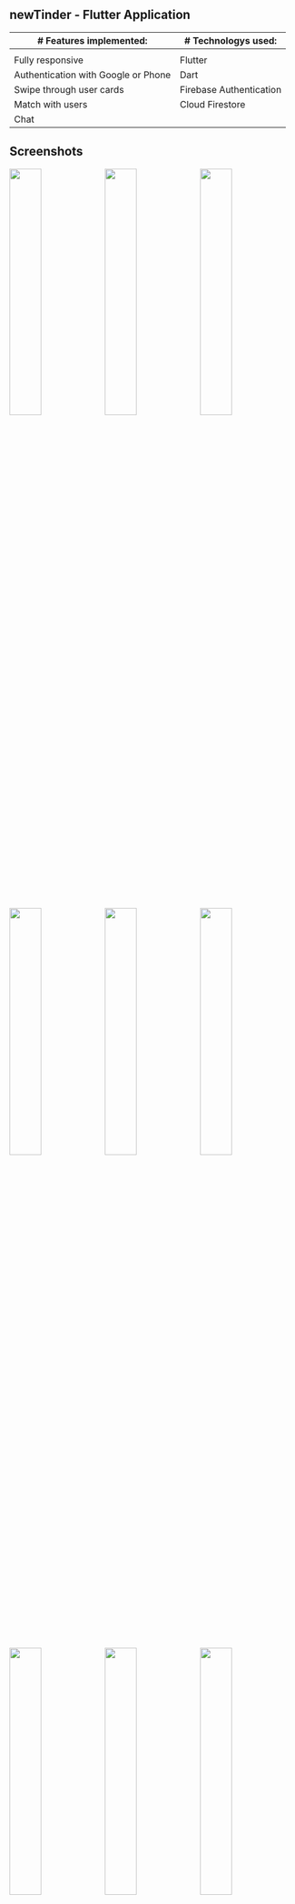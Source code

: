 ## newTinder - Flutter Application

| # Features implemented: | # Technologys used: |
| --------------- | --------------- |
| <img src='https://www.girlscoutsiowa.org/content/dam/girlscouts-girlscoutsiowa/images/miscellaneous/line.jpg' width='50%' height='1px'> | <img src='https://www.girlscoutsiowa.org/content/dam/girlscouts-girlscoutsiowa/images/miscellaneous/line.jpg' width='50%' height='1px'> |
| Fully responsive | Flutter |
| Authentication with Google or Phone | Dart |
| Swipe through user cards | Firebase Authentication |
| Match with users | Cloud Firestore |
| Chat | |


## Screenshots
<img src='https://firebasestorage.googleapis.com/v0/b/newtinder-5ba54.appspot.com/o/slpash.png?alt=media' width='33.33%'><img src='https://firebasestorage.googleapis.com/v0/b/newtinder-5ba54.appspot.com/o/rules.png?alt=media' width='33.33%'><img src='https://firebasestorage.googleapis.com/v0/b/newtinder-5ba54.appspot.com/o/profile.png?alt=media' width='33.33%'><img src='https://firebasestorage.googleapis.com/v0/b/newtinder-5ba54.appspot.com/o/profile.png?alt=media' width='33.33%'><img src='https://firebasestorage.googleapis.com/v0/b/newtinder-5ba54.appspot.com/o/swipe_1.png?alt=media' width='33.33%'><img src='https://firebasestorage.googleapis.com/v0/b/newtinder-5ba54.appspot.com/o/swipe_2.png?alt=media' width='33.33%'><img src='https://firebasestorage.googleapis.com/v0/b/newtinder-5ba54.appspot.com/o/chats.png?alt=media' width='33.33%'><img src='https://firebasestorage.googleapis.com/v0/b/newtinder-5ba54.appspot.com/o/chat.png?alt=media' width='33.33%'><img src='https://firebasestorage.googleapis.com/v0/b/newtinder-5ba54.appspot.com/o/matches.png?alt=media' width='33.33%'>

